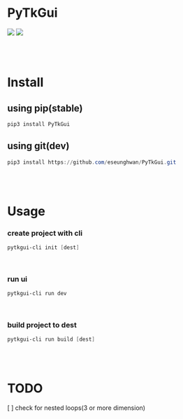 # PyTkGui
<a href="https://pypi.python.org/pypi/PyTkGui"><img src="https://img.shields.io/pypi/v/PyTkGui.svg"></img></a>
<a href="https://travis-ci.com/eseunghwan/PyTkGui"><img src="https://img.shields.io/travis/eseunghwan/PyTkGui.svg"></img></a>

<br><br>

# Install
## using pip(stable)
```powershell
pip3 install PyTkGui
```
## using git(dev)
```powershell
pip3 install https://github.com/eseunghwan/PyTkGui.git
```
<br><br>

# Usage
### create project with cli
```powershell
pytkgui-cli init [dest]
```
<br>

### run ui
```powershell
pytkgui-cli run dev
```
<br>

### build project to dest
```powershell
pytkgui-cli run build [dest]
```
<br><br>

# TODO
[ ] check for nested loops(3 or more dimension)<br>
